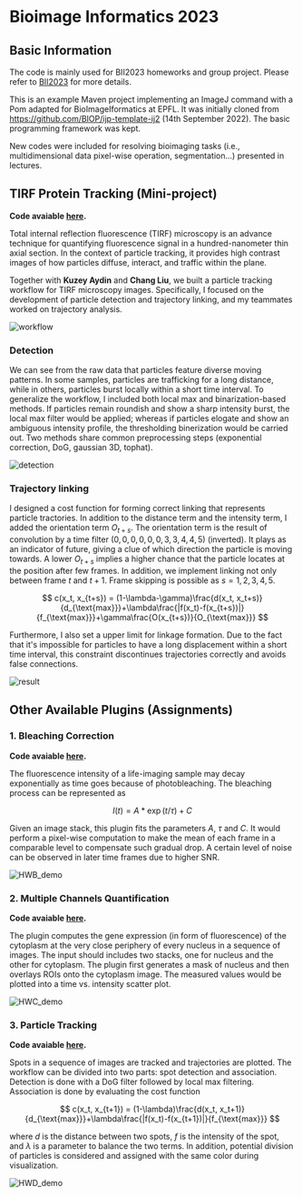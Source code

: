 # Bioimage Informatics 2023

## Basic Information

The code is mainly used for BII2023 homeworks and group project. Please refer to [BII2023](https://edu.epfl.ch/coursebook/fr/bioimage-informatics-BIO-410) for more details.

This is an example Maven project implementing an ImageJ command with a Pom adapted for BioImageIformatics at EPFL. It was initially cloned from https://github.com/BIOP/ijp-template-ij2 (14th September 2022). The basic programming framework was kept. 

New codes were included for resolving bioimaging tasks (i.e., multidimensional data pixel-wise operation, segmentation...) presented in lectures.

## TIRF Protein Tracking (Mini-project)

**Code avaiable [here](./src/main/java/ch/epfl/bii/ij2command/TirfTracking/).**

Total internal reflection fluorescence (TIRF) microscopy is an advance technique for quantifying fluorescence signal in a hundred-nanometer thin axial section. In the context of particle tracking, it provides high contrast images of how particles diffuse, interact, and traffic within the plane. 

Together with **Kuzey Aydin** and **Chang Liu**, we built a particle tracking workflow for TIRF microscopy images. Specifically, I focused on the development of particle detection and trajectory linking, and my teammates worked on trajectory analysis.

![workflow](./img/MP_image.png)

### Detection

We can see from the raw data that particles feature diverse moving patterns. In some samples, particles are trafficking for a long distance, while in others, particles burst locally within a short time interval. To generalize the workflow, I included both local max and binarization-based methods. If particles remain roundish and show a sharp intensity burst, the local max filter would be applied; whereas if particles elogate and show an ambiguous intensity profile, the thresholding binerization would be carried out. Two methods share common preprocessing steps (exponential correction, DoG, gaussian 3D, tophat).

![detection](./img/MP_detection.png)

### Trajectory linking

I designed a cost function for forming correct linking that represents particle tractories. In addition to the distance term and the intensity term, I added the orientation term $O_{t+s}$. The orientation term is the result of convolution by a time filter $(0,0,0,0,0,0,3,3,4,4,5)$ (inverted). It plays as an indicator of future, giving a clue of which direction the particle is moving towards. A lower $O_{t+s}$ implies a higher chance that the particle locates at the position after few frames. In addition, we implement linking not only between frame $t$ and $t+1$. Frame skipping is possible as $s=1,2,3,4,5$.

$$ c(x_t, x_{t+s}) = (1-\lambda-\gamma)\frac{d(x_t, x_t+s)}{d_{\text{max}}}+\lambda\frac{|f(x_t)-f(x_{t+s})|}{f_{\text{max}}}+\gamma\frac{O(x_{t+s})}{O_{\text{max}}} $$

Furthermore, I also set a upper limit for linkage formation. Due to the fact that it's impossible for particles to have a long displacement within a short time interval, this constraint discontinues trajectories correctly and avoids false connections.

![result](./img/MP_result.png)

## Other Available Plugins (Assignments)

### 1. Bleaching Correction

**Code avaiable [here](./src/main/java/ch/epfl/bii/ij2command/BleachingCorrection.java).**

The fluorescence intensity of a life-imaging sample may decay exponentially as time goes because of photobleaching. The bleaching process can be represented as 

$$I(t) = A*\exp{(t/\tau)}+C$$ 

Given an image stack, this plugin fits the parameters $A$, $\tau$ and $C$. It would perform a pixel-wise computation to make the mean of each frame in a comparable level to compensate such gradual drop. A certain level of noise can be observed in later time frames due to higher SNR.

![HWB_demo](./img/HWB.png)


### 2. Multiple Channels Quantification

**Code avaiable [here](./src/main/java/ch/epfl/bii/ij2command/MultipleChannelsQuantification.java).**

The plugin computes the gene expression (in form of fluorescence) of the cytoplasm at the very close periphery of every nucleus in a sequence of images. The input should includes two stacks, one for nucleus and the other for cytoplasm. The plugin first generates a mask of nucleus and then overlays ROIs onto the cytoplasm image. The measured values would be plotted into a time vs. intensity scatter plot.

![HWC_demo](./img/HWC.png)

### 3. Particle Tracking

**Code avaiable [here](./src/main/java/ch/epfl/bii/ij2command/ParticleTracking).**

Spots in a sequence of images are tracked and trajectories are plotted. The workflow can be divided into two parts: spot detection and association. Detection is done with a DoG filter followed by local max filtering. Association is done by evaluating the cost function 

$$ c(x_t, x_{t+1}) = (1-\lambda)\frac{d(x_t, x_t+1)}{d_{\text{max}}}+\lambda\frac{|f(x_t)-f(x_{t+1})|}{f_{\text{max}}} $$

where $d$ is the distance between two spots, $f$ is the intensity of the spot, and $\lambda$ is a parameter to balance the two terms. In addition, potential division of particles is considered and assigned with the same color during visualization.

![HWD_demo](./img/HWD.png)

